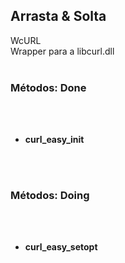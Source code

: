 <h2><b></b>Arrasta & Solta</b></h2>

WcURL<br>
Wrapper para a libcurl.dll<br><br>

<h3>Métodos: Done</h3>
<br>
<br>
<ul>
	<li><b>curl_easy_init</b></li>
</ul>
<br>
<br>
<h3>Métodos: Doing</h3>
<br>
<br>
<ul>
	<li><b>curl_easy_setopt</b></li>
</ul>